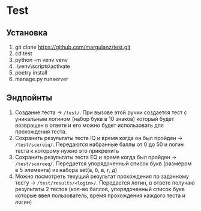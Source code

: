 # Test
## Установка
1) git clone https://github.com/margulanz/test.git
2) cd test
3) python -m venv venv
4) .\venv\scripts\activate
5) poetry install
6) manage.py runserver
## Эндпойнты
1) Создание теста -> `/test/`. При вызове этой ручки создается тест с уникальным логином (набор букв в 10 знаков) который будет возвращен в ответе и его можно будет использовать для прохождения теста.
2) Сохранить результаты теста IQ и время когда он был пройден -> `/test/scoreiq/`. Передаются набранные баллы от 0 до 50 и логин теста к которому нужно это прикрепить
3) Сохранить результаты теста EQ и время когда был пройден -> `/test/scoreeq/`. Передается упорядоченный список букв (размером в 5 элемента) из набора set(а, б, в, г, д)
4) Можно посмотреть текущий результат прохождения по заданному тесту -> `/test/results/<login>/`. Передается логин, в ответе получаю результаты 2 тестов (кол-во баллов, упорядоченный список букв которые ввел пользователь, время прохождения каждого теста и логин)
